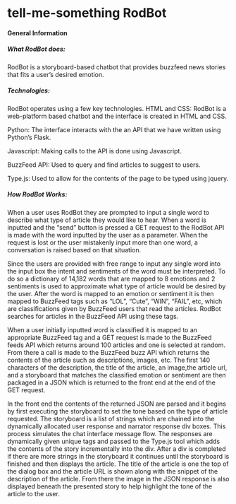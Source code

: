 # tell-me-something RodBot
#### General Information
##### What RodBot does:
RodBot is a storyboard-based chatbot that provides buzzfeed news stories that fits a user’s desired emotion.
##### Technologies:

RodBot operates using a few key technologies.
HTML and CSS:  RodBot is a web-platform based chatbot and the interface is created in HTML and CSS. 

Python: The interface interacts with the an API that we have written using Python’s Flask.

Javascript: Making calls to the API is done using Javascript. 

BuzzFeed API: Used to query and find articles to suggest to users. 

Type.js: Used to allow for the contents of the page to be typed using jquery. 

##### How RodBot Works:
When a user uses RodBot they are prompted to input a single word to describe what type of article they would like to hear. When a word is inputted and the “send” button is pressed a GET request to the RodBot API is made with the word inputted by the user as a parameter. When the request is lost or the user mistakenly input more than one word, a conversation is raised based on that situation.

Since the users are provided with free range to input any single word into the input box the intent and sentiments of the word must be interpreted. To do so a dictionary of 14,182 words that are mapped to 8 emotions and 2 sentiments is used to approximate what type of article would be desired by the user. After the word is mapped to an emotion or sentiment it is then mapped to BuzzFeed tags such as “LOL”, “Cute”, “WIN”, “FAIL”, etc,  which are classifications given by BuzzFeed users that read the articles. RodBot searches for articles in the BuzzFeed API using these tags.

When a user initially inputted word is classified it is mapped to an appropriate BuzzFeed tag and a GET request is made to the BuzzFeed feeds API which returns around 100 articles and one is selected at random. From there a call is made to the BuzzFeed buzz API which returns the contents of the article such as descriptions, images, etc. The first 140 characters of the description, the title of the article, an image,the article url, and a storyboard that matches the classified emotion or sentiment are then packaged in a JSON which is returned to the front end at the end of the GET request. 

In the front end the contents of the returned JSON are parsed and it begins by first executing the storyboard to set the tone based on the type of article requested. The storyboard is a list of strings which are chained into the dynamically allocated user response and narrator response div boxes. This process simulates the chat interface message flow. The responses are dynamically given unique tags and passed to the Type.js tool which adds the contents of the story incrementally into the div. After a div is completed if there are more strings in the storyboard it continues until the storyboard is finished and then displays the article. The title of the article is one the top of the dialog box and the article URL is shown along with the snippet of the description of the article. From there the image in the JSON response is also displayed beneath the presented story to help highlight the tone of the article to the user. 

